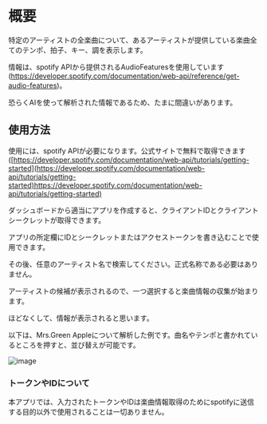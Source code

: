 # 概要
特定のアーティストの全楽曲について、あるアーティストが提供している楽曲全てのテンポ、拍子、キー、調を表示します。

情報は、spotify APIから提供されるAudioFeaturesを使用しています(https://developer.spotify.com/documentation/web-api/reference/get-audio-features)。

恐らくAIを使って解析された情報であるため、たまに間違いがあります。

## 使用方法
使用には、spotify APIが必要になります。公式サイトで無料で取得できます([https://developer.spotify.com/documentation/web-api/tutorials/getting-started](https://developer.spotify.com/documentation/web-api/tutorials/getting-started)https://developer.spotify.com/documentation/web-api/tutorials/getting-started)

ダッシュボードから適当にアプリを作成すると、クライアントIDとクライアントシークレットが取得できます。

アプリの所定欄にIDとシークレットまたはアクセストークンを書き込むことで使用できます。

その後、任意のアーティスト名で検索してください。正式名称である必要はありません。

アーティストの候補が表示されるので、一つ選択すると楽曲情報の収集が始まります。

ほどなくして、情報が表示されると思います。

以下は、Mrs.Green Appleについて解析した例です。曲名やテンポと書かれているところを押すと、並び替えが可能です。

![image](https://github.com/FujikiYudai/-searcher/assets/134066481/3866b188-5922-471f-bffb-1bc2be7a5496)

### トークンやIDについて
本アプリでは、入力されたトークンやIDは楽曲情報取得のためにspotifyに送信する目的以外で使用されることは一切ありません。

